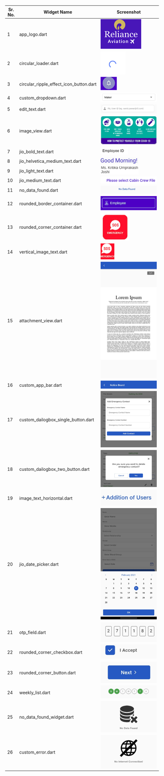 | Sr. No. | Widget Name                              | Screenshot                                                                                                         |
|   ---   | ---                                      | ---                                                                                                                |
|   1     | app_logo.dart                            | ![app logo](/screenshot/app_logo.png)                                                                              |
|   2     | circular_loader.dart                     | ![app logo](/screenshot/circular_loader.png)                                                                       |
|   3     | circular_ripple_effect_icon_button.dart  | ![app logo](/screenshot/circular_ripple_effect_icon_button.png)                                                    |
|   4     | custom_dropdown.dart                     | ![app logo](/screenshot/custom_dropdown.png)                                                                       |
|   5     | edit_text.dart                           | ![app logo](/screenshot/edit_text.png)                                                                             |
|   6     | image_view.dart                          | ![app logo](/screenshot/image_view.png)                                                                            |
|   7     | jio_bold_text.dart                       | ![app logo](/screenshot/jio_bold_text.png)                                                                         |
|   8     | jio_helvetica_medium_text.dart           | ![app logo](/screenshot/jio_helvetica_medium_text.png)                                                             |
|   9     | jio_light_text.dart                      | ![app logo](/screenshot/jio_light_text.png)                                                                        |
|   10    | jio_medium_text.dart                     | ![app logo](/screenshot/jio_medium_text.png)                                                                       |
|   11    | no_data_found.dart                       | ![app logo](/screenshot/no_data_found.jpg)                                                                         |
|   12    | rounded_border_container.dart            | ![app logo](/screenshot/rounded_border_container.png)                                                              |
|   13    | rounded_corner_container.dart            | ![app logo](/screenshot/rounded_corner_container.png)                                                              |
|   14    | vertical_image_text.dart                 | ![app logo](/screenshot/vertical_image_text.png)                                                                   |
|   15    | attachment_view.dart                     | ![app logo](/screenshot/attachment_view.jpg)                                                                       |
|   16    | custom_app_bar.dart                      | ![app logo](/screenshot/custom_appbar.jpg)                                                                         |
|   17    | custom_dailogbox_single_button.dart      | ![app logo](/screenshot/custom_dailogbox_single_button.jpg)                                                        |
|   18    | custom_dailogbox_two_button.dart         | ![app logo](/screenshot/custom_dailogbox_two_button.jpg)                                                           |
|   19    | image_text_horizontal.dart               | ![app logo](/screenshot/image_text_horizontal.jpg)                                                                 |
|   20    | jio_date_picker.dart                     | ![app logo](/screenshot/jio_date_picker.jpg)                                                                       |
|   21    | otp_field.dart                           | ![app logo](/screenshot/otp_field_filled.jpg)                                                                      |
|   22    | rounded_corner_checkbox.dart             | ![app logo](/screenshot/rounded_corner_checkbox_checked.jpg)                                                       |
|   23    | rounded_corner_button.dart               | ![app logo](/screenshot/rounded_corner_button.jpg)                                                                 |
|   24    | weekly_list.dart                         | ![app logo](/screenshot/weekly_list.jpg)                                                                           |
|   25    | no_data_found_widget.dart                | ![app logo](/screenshot/no_data_found_widget.jpg)                                                                  |
|   26    | custom_error.dart                 | ![app logo](/screenshot/custom_error_widget.jpg)                                                                   |
